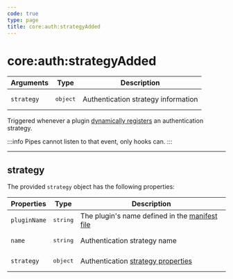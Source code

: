 ```yaml
---
code: true
type: page
title: core:auth:strategyAdded
---
```


# core:auth:strategyAdded

<SinceBadge version="1.2.0" />

| Arguments  | Type              | Description                         |
| ---------- | ----------------- | ----------------------------------- |
| `strategy` | <pre>object</pre> | Authentication strategy information |

Triggered whenever a plugin [dynamically registers](/core/1/plugins/plugin-context/accessors/strategies) an authentication strategy.

:::info
Pipes cannot listen to that event, only hooks can.
:::

---

## strategy

The provided `strategy` object has the following properties:

| Properties   | Type              | Description                                                                                                         |
| ------------ | ----------------- | ------------------------------------------------------------------------------------------------------------------- |
| `pluginName` | <pre>string</pre> | The plugin's name defined in the [manifest file](/core/1/plugins/essentials/getting-started/#prerequisites) |
| `name`       | <pre>string</pre> | Authentication strategy name                                                                                        |
| `strategy`   | <pre>object</pre> | Authentication [strategy properties](/core/1/plugins/guides/strategies/#managing-credentials)           |
